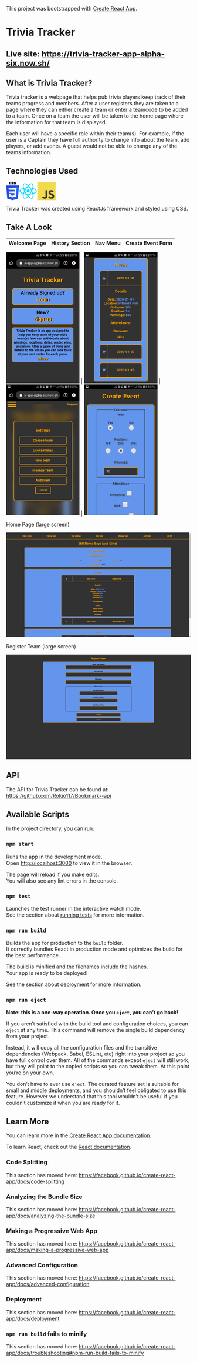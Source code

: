 This project was bootstrapped with [Create React App](https://github.com/facebook/create-react-app).

# Trivia Tracker

## Live site: https://trivia-tracker-app-alpha-six.now.sh/

## What is Trivia Tracker?

Trivia tracker is a webpage that helps pub trivia players keep track of their teams progress and members. After a user registers they are taken to a page where they can either create a team or enter a teamcode to be added to a team. Once on a team the user will be taken to the home page where the information for that team is displayed. 

Each user will have a specific role within their team(s). For example, if the user is a Captain they have full authority to change info about the team, add players, or add events. A guest would not be able to change any of the teams information.

## Technologies Used
 <img src="readmeimages/CSS3_logo_and_wordmark.svg.png" height="50" alt="CSS logo" align="left">
 <img src="readmeimages/React-logo.png" height="50" alt="react logo" align="left"> 
 <img src="readmeimages/js.jpg" height="50 alt="javascript logo" align="center"> 
 



Trivia Tracker was created using ReactJs framework and styled using CSS. 

## Take A Look
Welcome Page | History Section | Nav Menu | Create Event Form 
------------ | ------------ | ------------ | ------------

<img src="readmeimages/phoneWelcomePage.jpg" alt="welcome page as seen on a phone" width="200px"> | <img src="readmeimages/phoneHistory.jpg" alt="team history as seen on a phone" width ="200px"> | <img src="readmeimages/phoneNavMenu.jpg" alt="nav menu seen on a phone" width="200px"> | <img src="readmeimages/phoneCreateEvent.jpg" alt="create event screen on a phone" width="200px">

Home Page (large screen)

<img src="readmeimages/mainPageLarge.png" alt="Home page as seen on a large screen" >

Register Team (large screen)

<img src="readmeimages/registerTeamLarge.png" alt="Register team form on a large screen">


                                                                                              

## API
The API for Trivia Tracker can be found at: https://github.com/Rokio117/Bookmark--api


## Available Scripts

In the project directory, you can run:

### `npm start`

Runs the app in the development mode.<br />
Open [http://localhost:3000](http://localhost:3000) to view it in the browser.

The page will reload if you make edits.<br />
You will also see any lint errors in the console.

### `npm test`

Launches the test runner in the interactive watch mode.<br />
See the section about [running tests](https://facebook.github.io/create-react-app/docs/running-tests) for more information.

### `npm run build`

Builds the app for production to the `build` folder.<br />
It correctly bundles React in production mode and optimizes the build for the best performance.

The build is minified and the filenames include the hashes.<br />
Your app is ready to be deployed!

See the section about [deployment](https://facebook.github.io/create-react-app/docs/deployment) for more information.

### `npm run eject`

**Note: this is a one-way operation. Once you `eject`, you can’t go back!**

If you aren’t satisfied with the build tool and configuration choices, you can `eject` at any time. This command will remove the single build dependency from your project.

Instead, it will copy all the configuration files and the transitive dependencies (Webpack, Babel, ESLint, etc) right into your project so you have full control over them. All of the commands except `eject` will still work, but they will point to the copied scripts so you can tweak them. At this point you’re on your own.

You don’t have to ever use `eject`. The curated feature set is suitable for small and middle deployments, and you shouldn’t feel obligated to use this feature. However we understand that this tool wouldn’t be useful if you couldn’t customize it when you are ready for it.

## Learn More

You can learn more in the [Create React App documentation](https://facebook.github.io/create-react-app/docs/getting-started).

To learn React, check out the [React documentation](https://reactjs.org/).

### Code Splitting

This section has moved here: https://facebook.github.io/create-react-app/docs/code-splitting

### Analyzing the Bundle Size

This section has moved here: https://facebook.github.io/create-react-app/docs/analyzing-the-bundle-size

### Making a Progressive Web App

This section has moved here: https://facebook.github.io/create-react-app/docs/making-a-progressive-web-app

### Advanced Configuration

This section has moved here: https://facebook.github.io/create-react-app/docs/advanced-configuration

### Deployment

This section has moved here: https://facebook.github.io/create-react-app/docs/deployment

### `npm run build` fails to minify

This section has moved here: https://facebook.github.io/create-react-app/docs/troubleshooting#npm-run-build-fails-to-minify
